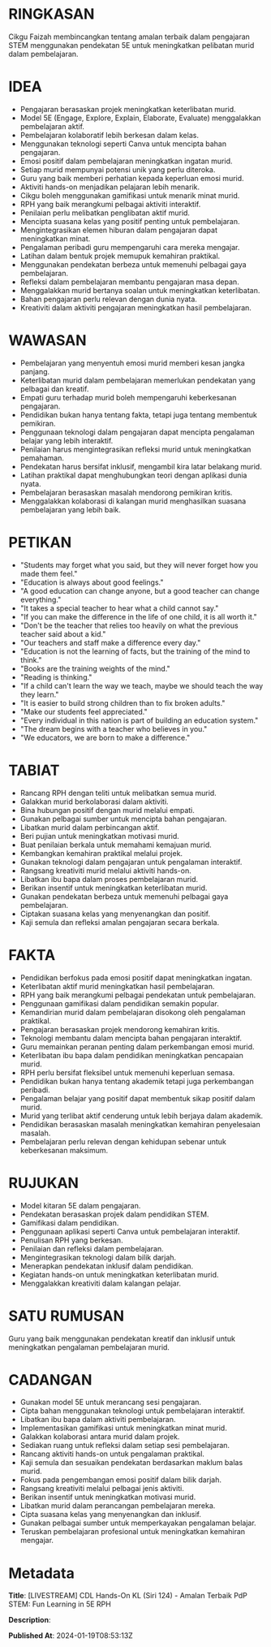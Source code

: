 # RINGKASAN
Cikgu Faizah membincangkan tentang amalan terbaik dalam pengajaran STEM menggunakan pendekatan 5E untuk meningkatkan pelibatan murid dalam pembelajaran.

# IDEA
- Pengajaran berasaskan projek meningkatkan keterlibatan murid.
- Model 5E (Engage, Explore, Explain, Elaborate, Evaluate) menggalakkan pembelajaran aktif.
- Pembelajaran kolaboratif lebih berkesan dalam kelas.
- Menggunakan teknologi seperti Canva untuk mencipta bahan pengajaran.
- Emosi positif dalam pembelajaran meningkatkan ingatan murid.
- Setiap murid mempunyai potensi unik yang perlu diteroka.
- Guru yang baik memberi perhatian kepada keperluan emosi murid.
- Aktiviti hands-on menjadikan pelajaran lebih menarik.
- Cikgu boleh menggunakan gamifikasi untuk menarik minat murid.
- RPH yang baik merangkumi pelbagai aktiviti interaktif.
- Penilaian perlu melibatkan penglibatan aktif murid.
- Mencipta suasana kelas yang positif penting untuk pembelajaran.
- Mengintegrasikan elemen hiburan dalam pengajaran dapat meningkatkan minat.
- Pengalaman peribadi guru mempengaruhi cara mereka mengajar.
- Latihan dalam bentuk projek memupuk kemahiran praktikal.
- Menggunakan pendekatan berbeza untuk memenuhi pelbagai gaya pembelajaran.
- Refleksi dalam pembelajaran membantu pengajaran masa depan.
- Menggalakkan murid bertanya soalan untuk meningkatkan keterlibatan.
- Bahan pengajaran perlu relevan dengan dunia nyata.
- Kreativiti dalam aktiviti pengajaran meningkatkan hasil pembelajaran.

# WAWASAN
- Pembelajaran yang menyentuh emosi murid memberi kesan jangka panjang.
- Keterlibatan murid dalam pembelajaran memerlukan pendekatan yang pelbagai dan kreatif.
- Empati guru terhadap murid boleh mempengaruhi keberkesanan pengajaran.
- Pendidikan bukan hanya tentang fakta, tetapi juga tentang membentuk pemikiran.
- Penggunaan teknologi dalam pengajaran dapat mencipta pengalaman belajar yang lebih interaktif.
- Penilaian harus mengintegrasikan refleksi murid untuk meningkatkan pemahaman.
- Pendekatan harus bersifat inklusif, mengambil kira latar belakang murid.
- Latihan praktikal dapat menghubungkan teori dengan aplikasi dunia nyata.
- Pembelajaran berasaskan masalah mendorong pemikiran kritis.
- Menggalakkan kolaborasi di kalangan murid menghasilkan suasana pembelajaran yang lebih baik.

# PETIKAN
- "Students may forget what you said, but they will never forget how you made them feel."
- "Education is always about good feelings."
- "A good education can change anyone, but a good teacher can change everything."
- "It takes a special teacher to hear what a child cannot say."
- "If you can make the difference in the life of one child, it is all worth it."
- "Don't be the teacher that relies too heavily on what the previous teacher said about a kid."
- "Our teachers and staff make a difference every day."
- "Education is not the learning of facts, but the training of the mind to think."
- "Books are the training weights of the mind."
- "Reading is thinking."
- "If a child can't learn the way we teach, maybe we should teach the way they learn."
- "It is easier to build strong children than to fix broken adults."
- "Make our students feel appreciated."
- "Every individual in this nation is part of building an education system."
- "The dream begins with a teacher who believes in you."
- "We educators, we are born to make a difference."

# TABIAT
- Rancang RPH dengan teliti untuk melibatkan semua murid.
- Galakkan murid berkolaborasi dalam aktiviti.
- Bina hubungan positif dengan murid melalui empati.
- Gunakan pelbagai sumber untuk mencipta bahan pengajaran.
- Libatkan murid dalam perbincangan aktif.
- Beri pujian untuk meningkatkan motivasi murid.
- Buat penilaian berkala untuk memahami kemajuan murid.
- Kembangkan kemahiran praktikal melalui projek.
- Gunakan teknologi dalam pengajaran untuk pengalaman interaktif.
- Rangsang kreativiti murid melalui aktiviti hands-on.
- Libatkan ibu bapa dalam proses pembelajaran murid.
- Berikan insentif untuk meningkatkan keterlibatan murid.
- Gunakan pendekatan berbeza untuk memenuhi pelbagai gaya pembelajaran.
- Ciptakan suasana kelas yang menyenangkan dan positif.
- Kaji semula dan refleksi amalan pengajaran secara berkala.

# FAKTA
- Pendidikan berfokus pada emosi positif dapat meningkatkan ingatan.
- Keterlibatan aktif murid meningkatkan hasil pembelajaran.
- RPH yang baik merangkumi pelbagai pendekatan untuk pembelajaran.
- Penggunaan gamifikasi dalam pendidikan semakin popular.
- Kemandirian murid dalam pembelajaran disokong oleh pengalaman praktikal.
- Pengajaran berasaskan projek mendorong kemahiran kritis.
- Teknologi membantu dalam mencipta bahan pengajaran interaktif.
- Guru memainkan peranan penting dalam perkembangan emosi murid.
- Keterlibatan ibu bapa dalam pendidikan meningkatkan pencapaian murid.
- RPH perlu bersifat fleksibel untuk memenuhi keperluan semasa.
- Pendidikan bukan hanya tentang akademik tetapi juga perkembangan peribadi.
- Pengalaman belajar yang positif dapat membentuk sikap positif dalam murid.
- Murid yang terlibat aktif cenderung untuk lebih berjaya dalam akademik.
- Pendidikan berasaskan masalah meningkatkan kemahiran penyelesaian masalah.
- Pembelajaran perlu relevan dengan kehidupan sebenar untuk keberkesanan maksimum.

# RUJUKAN
- Model kitaran 5E dalam pengajaran.
- Pendekatan berasaskan projek dalam pendidikan STEM.
- Gamifikasi dalam pendidikan.
- Penggunaan aplikasi seperti Canva untuk pembelajaran interaktif.
- Penulisan RPH yang berkesan.
- Penilaian dan refleksi dalam pembelajaran.
- Mengintegrasikan teknologi dalam bilik darjah.
- Menerapkan pendekatan inklusif dalam pendidikan.
- Kegiatan hands-on untuk meningkatkan keterlibatan murid.
- Menggalakkan kreativiti dalam kalangan pelajar.

# SATU RUMUSAN
Guru yang baik menggunakan pendekatan kreatif dan inklusif untuk meningkatkan pengalaman pembelajaran murid.

# CADANGAN
- Gunakan model 5E untuk merancang sesi pengajaran.
- Cipta bahan menggunakan teknologi untuk pembelajaran interaktif.
- Libatkan ibu bapa dalam aktiviti pembelajaran.
- Implementasikan gamifikasi untuk meningkatkan minat murid.
- Galakkan kolaborasi antara murid dalam projek.
- Sediakan ruang untuk refleksi dalam setiap sesi pembelajaran.
- Rancang aktiviti hands-on untuk pengalaman praktikal.
- Kaji semula dan sesuaikan pendekatan berdasarkan maklum balas murid.
- Fokus pada pengembangan emosi positif dalam bilik darjah.
- Rangsang kreativiti melalui pelbagai jenis aktiviti.
- Berikan insentif untuk meningkatkan motivasi murid.
- Libatkan murid dalam perancangan pembelajaran mereka.
- Cipta suasana kelas yang menyenangkan dan inklusif.
- Gunakan pelbagai sumber untuk memperkayakan pengalaman belajar.
- Teruskan pembelajaran profesional untuk meningkatkan kemahiran mengajar.

# Metadata
**Title**: [LIVESTREAM] CDL Hands-On KL (Siri 124) - Amalan Terbaik PdP STEM: Fun Learning in 5E RPH

**Description**: 

**Published At**: 2024-01-19T08:53:13Z